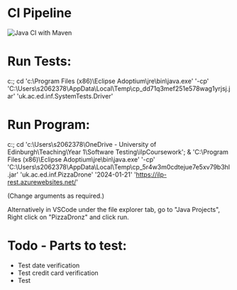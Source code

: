 # CI Pipeline
![Java CI with Maven](https://github.com/IainHigh/ilpCoursework/actions/workflows/maven.yml/badge.svg)

# Run Tests:
c:; cd 'c:\Program Files (x86)\Eclipse Adoptium\jre\bin\java.exe' '-cp' 'C:\Users\s2062378\AppData\Local\Temp\cp_dd71q3mef251e578wag1yrjsj.jar' 'uk.ac.ed.inf.SystemTests.Driver'

# Run Program:
c:; cd 'c:\Users\s2062378\OneDrive - University of Edinburgh\Teaching\Year 1\Software Testing\ilpCoursework'; & 'C:\Program Files (x86)\Eclipse Adoptium\jre\bin\java.exe' '-cp' 'C:\Users\s2062378\AppData\Local\Temp\cp_5r4w3m0cdtejue7e5xv79b3hl.jar' 'uk.ac.ed.inf.PizzaDrone' '2024-01-21' 'https://ilp-rest.azurewebsites.net/'

(Change arguments as required.)

Alternatively in VSCode under the file explorer tab, go to "Java Projects", Right click on "PizzaDronz" and click run.

# Todo - Parts to test:
- Test date verification
- Test credit card verification
- Test 
